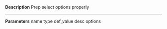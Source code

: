 **Description**
Prep select options properly

--------
**Parameters**
name	type	def_value	desc
options